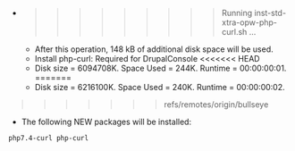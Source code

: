 * >>>>>>>>> Running inst-std-xtra-opw-php-curl.sh ...
  * After this operation, 148 kB of additional disk space will be used.
  * Install php-curl: Required for DrupalConsole
<<<<<<< HEAD
  * Disk size = 6094708K. Space Used = 244K. Runtime = 00:00:00:01.
=======
  * Disk size = 6216100K. Space Used = 240K. Runtime = 00:00:00:02.
>>>>>>> refs/remotes/origin/bullseye
  * The following NEW packages will be installed:
  ```bash
php7.4-curl php-curl
  ```
